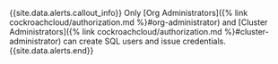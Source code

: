 {{site.data.alerts.callout_info}}
Only [Org Administrators]({% link cockroachcloud/authorization.md %}#org-administrator) and [Cluster Administrators]({% link cockroachcloud/authorization.md %}#cluster-administrator) can create SQL users and issue credentials.
{{site.data.alerts.end}}
